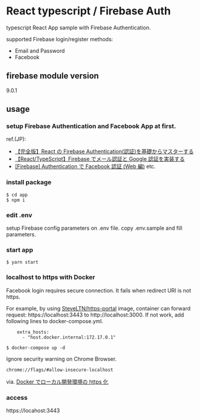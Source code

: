 # React typescript / Firebase Auth

typescript React App sample with Firebase Authentication.

supported Firebase login/register methods:

- Email and Password
- Facebook

## firebase module version

9.0.1

## usage

### setup Firebase Authentication and Facebook App at first.

ref.(JP):

- [【完全版】React の Firebase Authentication(認証)を基礎からマスターする](https://reffect.co.jp/react/react-firebase-auth)
- [【React/TypeScript】Firebase でメール認証と Google 認証を実装する](https://btj0.com/blog/react/firebase-auth/)
- [[Firebase] Authentication で Facebook 認証 (Web 編)](https://blog.katsubemakito.net/firebase/firebase-authentication-facebook-web1)
  etc.

### install package

```
$ cd app
$ npm i
```

### edit .env

setup Firebase config parameters on .env file.
copy .env.sample and fill parameters.

### start app

```
$ yarn start
```

### localhost to https with Docker

Facebook login requires secure connection. It fails when redirect URI is not https.

For example, by using [SteveLTN/https-portal](https://github.com/SteveLTN/https-portal) image, container can forward request: https://localhost:3443 to http://localhost:3000.
If not work, add following lines to docker-compose.yml.

```
    extra_hosts:
      - "host.docker.internal:172.17.0.1"
```

```
$ docker-compose up -d
```

Ignore security warning on Chrome Browser.

```
chrome://flags/#allow-insecure-localhost
```

via. [Docker でローカル開発環境の https 化](https://qiita.com/muk-ai/items/413ae83b0a241495dd34)

### access

https://locahost:3443
